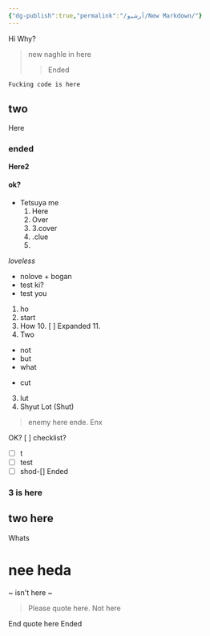 ```yaml
---
{"dg-publish":true,"permalink":"/آرشیو/New Markdown/"}
---
```


Hi
        Why?
>new naghle
>in here
>>Ended
```
Fucking code is here
```

## two
Here
### ended
**Here2**
#### ok?
- Tetsuya me
    1. Here
    2. Over
    3. 3.cover
    4. .clue
    5. 
*loveless*
- nolove
       + bogan
- test ki?
- test you
1. ho
 1. start
 9. How
          10. [ ] Expanded
          11. 
2. Two
+ not
+ but
+ what
* cut
3. lut
4. Shyut
Lot
(Shut)
>enemy 
>here
>ende.
Enx

OK?
[ ] checklist?
- [ ] t
- [ ] test
- [ ] shod-[]
Ended
### 3 is here
## two here
Whats
# nee heda
~ isn't here ~
>Please quote here.
Not here

End quote here
Ended
